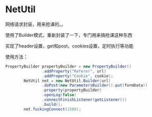 # NetUtil
网络请求封装，用来抢课的。。

使用了Builder模式，重新封装了一下，专门用来搞抢课这种东西

实现了header设置，get和post，cookies设置，定时执行等功能

使用方法：
~~~java
PropertyBuilder propertyBuilder = new PropertyBuilder()
                .addProperty("Referer", url)
                .addProperty("Cookie", cookie);
        NetUtil net = new NetUtil.Builder(url)
                .doPost(new ParametersBuilder().put(formData))
                .property(propertyBuilder)
                .openLog(false)
                .connectFinishListener(getListener())
                .build();
        net.fuckingConnect(1500);
~~~

